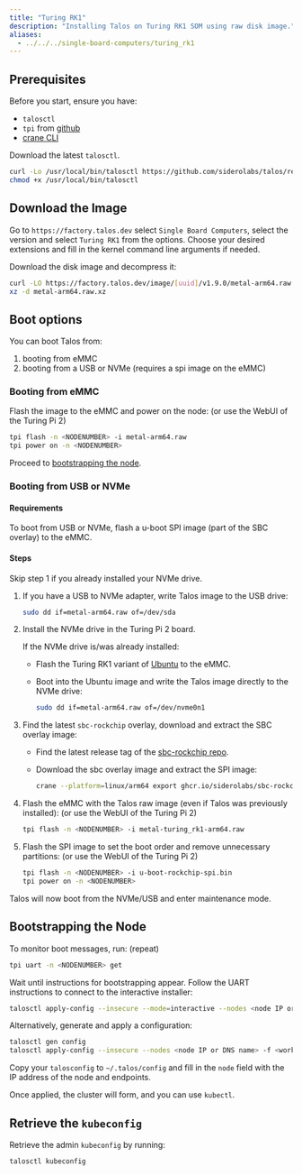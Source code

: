 ```yaml
---
title: "Turing RK1"
description: "Installing Talos on Turing RK1 SOM using raw disk image."
aliases: 
  - ../../../single-board-computers/turing_rk1
---
```


## Prerequisites

Before you start, ensure you have:

- `talosctl`
- `tpi` from [github](https://github.com/turing-machines/tpi/releases)
- [crane CLI](https://github.com/google/go-containerregistry/releases)

Download the latest `talosctl`.

```bash
curl -Lo /usr/local/bin/talosctl https://github.com/siderolabs/talos/releases/download/{{< release >}}/talosctl-$(uname -s | tr "[:upper:]" "[:lower:]")-amd64
chmod +x /usr/local/bin/talosctl
```

## Download the Image

Go to `https://factory.talos.dev` select `Single Board Computers`, select the version and select `Turing RK1` from the options.
Choose your desired extensions and fill in the kernel command line arguments if needed.

Download the disk image and decompress it:

```bash
curl -LO https://factory.talos.dev/image/[uuid]/v1.9.0/metal-arm64.raw.xz
xz -d metal-arm64.raw.xz
```

## Boot options

You can boot Talos from:

1. booting from eMMC
2. booting from a USB or NVMe (requires a spi image on the eMMC)

### Booting from eMMC

Flash the image to the eMMC and power on the node: (or use the WebUI of the Turing Pi 2)

```bash
tpi flash -n <NODENUMBER> -i metal-arm64.raw
tpi power on -n <NODENUMBER> 
```

Proceed to [bootstrapping the node](#bootstrapping-the-node).

### Booting from USB or NVMe

#### Requirements

To boot from USB or NVMe, flash a u-boot SPI image (part of the SBC overlay) to the eMMC.

#### Steps

Skip step 1 if you already installed your NVMe drive.

1. If you have a USB to NVMe adapter, write Talos image to the USB drive:

     ```bash
     sudo dd if=metal-arm64.raw of=/dev/sda
     ```
  
2. Install the NVMe drive in the Turing Pi 2 board.

    If the NVMe drive is/was already installed:

    - Flash the Turing RK1 variant of [Ubuntu](https://docs.turingpi.com/docs/turing-rk1-flashing-os) to the eMMC.
    - Boot into the Ubuntu image and write the Talos image directly to the NVMe drive:
  
      ```bash
      sudo dd if=metal-arm64.raw of=/dev/nvme0n1
      ```

3. Find the latest `sbc-rockchip` overlay, download and extract the SBC overlay image:

    - Find the latest release tag of the [sbc-rockchip repo](https://github.com/siderolabs/sbc-rockchip/releases).
    - Download the sbc overlay image and extract the SPI image:

      ```bash
      crane --platform=linux/arm64 export ghcr.io/siderolabs/sbc-rockchip:<releasetag> | tar x --strip-components=4 artifacts/arm64/u-boot/turingrk1/u-boot-rockchip-spi.bin
      ```

4. Flash the eMMC with the Talos raw image (even if Talos was previously installed): (or use the WebUI of the Turing Pi 2)

    ```bash
    tpi flash -n <NODENUMBER> -i metal-turing_rk1-arm64.raw
    ```

5. Flash the SPI image to set the boot order and remove unnecessary partitions: (or use the WebUI of the Turing Pi 2)

    ```bash
    tpi flash -n <NODENUMBER> -i u-boot-rockchip-spi.bin
    tpi power on -n <NODENUMBER>
    ```

Talos will now boot from the NVMe/USB and enter maintenance mode.

## Bootstrapping the Node

To monitor boot messages, run: (repeat)

```sh
tpi uart -n <NODENUMBER> get
```

Wait until instructions for bootstrapping appear.
Follow the UART instructions to connect to the interactive installer:

```bash
talosctl apply-config --insecure --mode=interactive --nodes <node IP or DNS name>
```

Alternatively, generate and apply a configuration:

```bash
talosctl gen config
talosctl apply-config --insecure --nodes <node IP or DNS name> -f <worker/controlplane>.yaml
```

Copy your `talosconfig` to `~/.talos/config` and fill in the `node` field with the IP address of the node and endpoints.

Once applied, the cluster will form, and you can use `kubectl`.

## Retrieve the `kubeconfig`

Retrieve the admin `kubeconfig` by running:

```bash
talosctl kubeconfig
```
